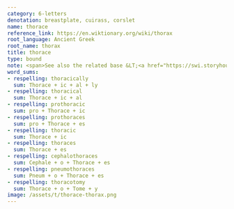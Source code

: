```yaml
---
category: 6-letters
denotation: breastplate, cuirass, corslet
name: thorace
reference_link: https://en.wiktionary.org/wiki/thorax
root_language: Ancient Greek
root_name: thorax
title: thorace
type: bound
note: <span>See also the related base &LT;<a href="https://swi.storyhouracademy.com/bases/6-letters/thorax-thorax/">thorax</a>&GT;.</span>
word_sums:
- respelling: thoracically
  sum: Thorace + ic + al + ly
- respelling: thoracical
  sum: Thorace + ic + al
- respelling: prothoracic
  sum: pro + Thorace + ic
- respelling: prothoraces
  sum: pro + Thorace + es
- respelling: thoracic
  sum: Thorace + ic
- respelling: thoraces
  sum: Thorace + es
- respelling: cephalothoraces
  sum: Cephale + o + Thorace + es
- respelling: pneumothoraces
  sum: Pneum + o + Thorace + es
- respelling: thoracotomy
  sum: Thorace + o + Tome + y
image: /assets/t/thorace-thorax.png
---
```

